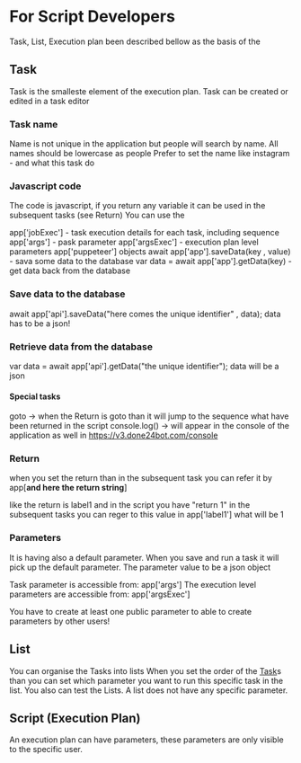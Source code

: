 <script type="text/javascript" src="/chat.js" ></script>
<script type="text/javascript" src="/google.js" ></script>
# For Script Developers

Task, List, Execution plan been described bellow as the basis of the 

## Task
Task is the smalleste element of the execution plan.
Task can be created or edited in a task editor

### Task name
Name is not unique in the application but people will search by name.
All names should be lowercase as people
Prefer to set the name like 
instagram - and what this task do

### Javascript code
The code is javascript, if you return any variable it can be used in the subsequent tasks (see Return)
You can use the 

app['jobExec'] - task execution details for each task, including sequence
app['args'] - pask parameter
app['argsExec'] - execution plan level parameters
app['puppeteer'] objects
await app['app'].saveData(key , value) - sava some data to the database
var data = await app['app'].getData(key) - get data back from the database

### Save data to the database
await app['api'].saveData("here comes the unique identifier" , data);
data  has to be a json!

### Retrieve data from the database
var data = await app['api'].getData("the unique identifier");
data will be a json

#### Special tasks
goto -> when the Return is goto than it will jump to the sequence what have been returned in the script
console.log() -> will appear in the console of the application as well in https://v3.done24bot.com/console


### Return
when you set the return than in the subsequent task you can refer it by app[**and here the return string**]

like the return is label1 and in the script you have "return 1"
in the subsequent tasks you can reger to this value in app['label1'] what will be 1

### Parameters
It is having also a default parameter.
When you save and run a task it will pick up the default parameter.
The parameter value to be a json object

Task parameter is accessible from: app['args']
The execution level parameters are accessible from: app['argsExec']

You have to create at least one public parameter to able to create parameters by other users!

## List
You can organise the Tasks into lists
When you set the order of the [Task](Task)s than you can set which parameter you want to run this specific task in the list.
You also can test the Lists.
A list does not have any specific parameter.

## Script (Execution Plan)
An execution plan can have parameters, these parameters are only visible to the specific user.
